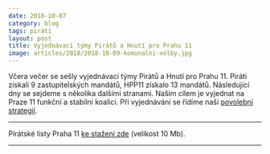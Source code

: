 ```yaml
---
date: 2018-10-07
category: blog
tags: piráti
layout: post
title: Vyjednávací týmy Pirátů a Hnutí pro Prahu 11
image: articles/2018/2018-10-09-komunalni-volby.jpg
---
```


Včera večer se sešly vyjednávací týmy Pirátů a Hnutí pro Prahu 11. Piráti získali 9 zastupitelských mandátů, HPP11 získalo 13 mandátů. Následující dny se sejdeme s několika dalšími stranami. Naším cílem je vyjednat na Praze 11 funkční a stabilní koalici. 
Při vyjednávání se řídíme naší <a href="/komunalni-volby-2018/povolebni-strategie/">povolební strategií</a>.

---

Pirátské listy Praha 11 [ke stažení zde](/assets/pdf/2018-07-10-praha-11.pdf) (velikost 10 Mb).

- - -
